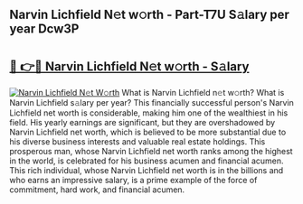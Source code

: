 ## Narvin Lichfield N𝚎t w𝚘rth - Part-T7U S𝚊lary per year Dcw3P

# <h2><a href="http://gc1j4b2.nevu.top/?p=Narvin+Lichfield">🔗 👉🔴 Narvin Lichfield N𝚎t w𝚘rth - S𝚊lary</a></h2>

[![Narvin Lichfield N𝚎t W𝚘rth](https://i.imgur.com/Oavwk0R.jpeg)](http://gc1j4b2.nevu.top/?p=Narvin+Lichfield)
What is Narvin Lichfield n𝚎t w𝚘rth? What is Narvin Lichfield s𝚊lary per year?
This financially successful person's Narvin Lichfield net worth is considerable, making him one of the wealthiest in his field. His yearly earnings are significant, but they are overshadowed by Narvin Lichfield net worth, which is believed to be more substantial due to his diverse business interests and valuable real estate holdings. This prosperous man, whose Narvin Lichfield net worth ranks among the highest in the world, is celebrated for his business acumen and financial acumen. This rich individual, whose Narvin Lichfield net worth is in the billions and who earns an impressive salary, is a prime example of the force of commitment, hard work, and financial acumen.
